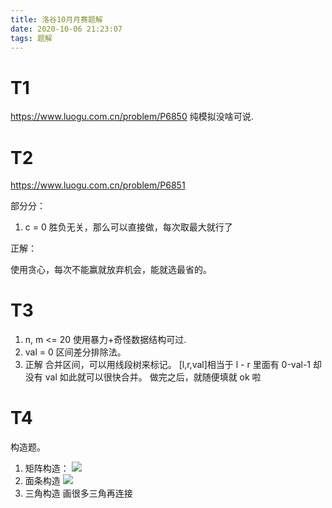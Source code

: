 ```yaml
---
title: 洛谷10月月赛题解
date: 2020-10-06 21:23:07
tags: 题解
---
```


# T1
https://www.luogu.com.cn/problem/P6850
纯模拟没啥可说.

# T2
https://www.luogu.com.cn/problem/P6851

部分分：
1. c = 0
   胜负无关，那么可以直接做，每次取最大就行了

正解：

使用贪心，每次不能赢就放弃机会，能就选最省的。

# T3
1. n, m <= 20
   使用暴力+奇怪数据结构可过.
2. val = 0
   区间差分排除法。
3. 正解
   合并区间，可以用线段树来标记。
   [l,r,val]相当于 l - r 里面有 0-val-1 却没有 val
   如此就可以很快合并。
   做完之后，就随便填就 ok 啦

# T4
构造题。
1. 矩阵构造：
   ![](https://gitee.com/inkuniverse/picture_bed/raw/master/img/20201006215119.png)
2. 面条构造
   ![](https://gitee.com/inkuniverse/picture_bed/raw/master/img/20201006215305.png)
3. 三角构造
   画很多三角再连接